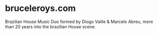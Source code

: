 # bruceleroys.com
Brazilian House Music Duo formed by Diogo Vaille &amp; Marcelo Abreu, more than 20 years into the brazilian House scene.
